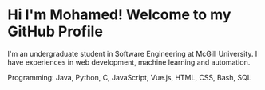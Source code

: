 # Hi I'm Mohamed! Welcome to my GitHub Profile

I'm an undergraduate student in Software Engineering at McGill University. I have experiences in web development, machine learning and automation.

Programming: Java, Python, C, JavaScript, Vue.js,  HTML, CSS, Bash, SQL


